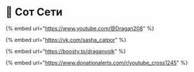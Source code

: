 # 📱 Сот Сети



{% embed url="https://www.youtube.com/@Dragan208" %}

{% embed url="https://vk.com/sasha_catpor" %}

{% embed url="https://boosty.to/draganvolk" %}

{% embed url="https://www.donationalerts.com/r/youtube_cross1245" %}
